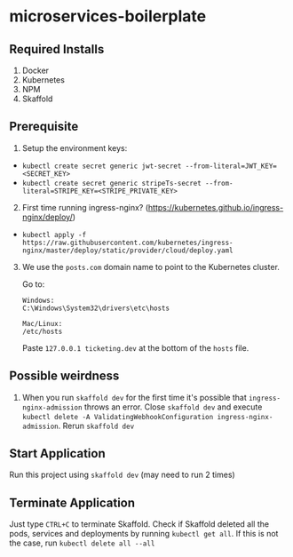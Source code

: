 # microservices-boilerplate

## Required Installs
1. Docker
2. Kubernetes
3. NPM
4. Skaffold

## Prerequisite
1. Setup the environment keys:
- `kubectl create secret generic jwt-secret --from-literal=JWT_KEY=<SECRET_KEY>`
- `kubectl create secret generic stripeTs-secret --from-literal=STRIPE_KEY=<STRIPE_PRIVATE_KEY>`

2. First time running ingress-nginx? (https://kubernetes.github.io/ingress-nginx/deploy/)
- `kubectl apply -f https://raw.githubusercontent.com/kubernetes/ingress-nginx/master/deploy/static/provider/cloud/deploy.yaml`

3. We use the `posts.com` domain name to point to the Kubernetes cluster.

    Go to:
    ```
    Windows:
    C:\Windows\System32\drivers\etc\hosts

    Mac/Linux:
    /etc/hosts
    ```
    Paste `127.0.0.1 ticketing.dev` at the bottom of the `hosts` file.

## Possible weirdness
1. When you run `skaffold dev` for the first time it's possible that `ingress-nginx-admission` throws an error.
Close `skaffold dev` and execute `kubectl delete -A ValidatingWebhookConfiguration ingress-nginx-admission`. Rerun `skaffold dev`

## Start Application

Run this project using `skaffold dev` (may need to run 2 times)

## Terminate Application

Just type `CTRL+C` to terminate Skaffold.
Check if Skaffold deleted all the pods, services and deployments by running `kubectl get all`.
If this is not the case, run `kubectl delete all --all`
